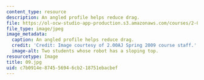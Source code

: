 ```yaml
---
content_type: resource
description: An angled profile helps reduce drag.
file: https://ol-ocw-studio-app-production.s3.amazonaws.com/courses/2-00aj-exploring-sea-space-earth-fundamentals-of-engineering-design-spring-2009/c7b0914e874556946cb218751ebacbef_09.jpg
file_type: image/jpeg
image_metadata:
  caption: An angled profile helps reduce drag.
  credit: 'Credit: Image courtesy of 2.00AJ Spring 2009 course staff.'
  image-alt: Two students whose robot has a sloping top.
resourcetype: Image
title: 09.jpg
uid: c7b0914e-8745-5694-6cb2-18751ebacbef
---
```

